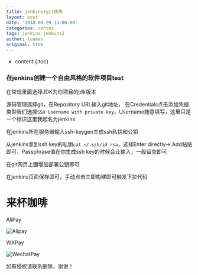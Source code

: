 ```yaml
---
title: jenkins+git使用
layout: post
date: '2018-09-29 13:00:00'
categories: centos
tags: jenkins jenkins2
author: luamas
original: true
---
```


* content
{:toc}


### 在jenkins创建一个自由风格的软件项目test
在常规里面选择JDK为你项目的jdk版本

源码管理选择git，在Repository URL输入git地址，
在Credentials点击添加凭据类型我们选择`SSH Username with private key`，Username随意填写，这里只是
一个标识这里我起名为jenkins

在jenkins所在服务器输入ssh-keygen生成ssh私钥和公钥


从jenkins拿到ssh key的私钥`cat ~/.ssh/id_rsa`，选择Enter directly-> Add粘贴即可，Passphrase值在你生成ssh key的时候会让输入，一般留空即可


在git网页上面增加部署公钥即可

在jenkins页面保存即可，手动点击立即构建即可触发下拉代码





# 来杯咖啡

AliPay

![Alipay](http://blog.luamas.com/images/aliPay.jpg)

WXPay

![WechatPay](http://blog.luamas.com/images/wechatPay.jpg)



如有侵权请联系删除，谢谢！

